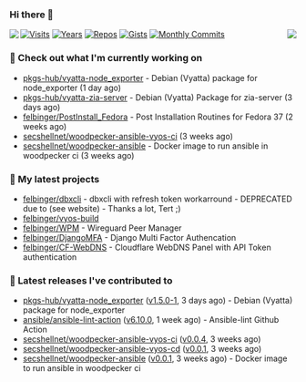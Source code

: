 ### Hi there 👋

<img align="left" src="https://github-readme-stats.vercel.app/api?username=felbinger&theme=dark">
<img align="right" src="https://github-readme-stats.vercel.app/api/top-langs/?username=felbinger&theme=dark">

[![Visits](https://badges.pufler.dev/visits/felbinger/felbinger?style=flat-square&color=black&logo=github)](https://github.com/felbinger)
[![Years](https://badges.pufler.dev/years/felbinger?style=flat-square&color=black&logo=github)](https://github.com/felbinger)
[![Repos](https://badges.pufler.dev/repos/felbinger?style=flat-square&color=black&logo=github)](https://github.com/felbinger?tab=repositories)
[![Gists](https://badges.pufler.dev/gists/felbinger?style=flat-square&color=black&logo=github)](https://gist.github.com/felbinger)
[![Monthly Commits](https://badges.pufler.dev/commits/monthly/felbinger?style=flat-square&color=black&logo=github)](https://github.com/felbinger)

### :construction_worker: Check out what I'm currently working on

- [pkgs-hub/vyatta-node_exporter](https://github.com/pkgs-hub/vyatta-node_exporter) - Debian (Vyatta) package for node_exporter (1 day ago)
- [pkgs-hub/vyatta-zia-server](https://github.com/pkgs-hub/vyatta-zia-server) - Debian (Vyatta) Package for zia-server (3 days ago)
- [felbinger/PostInstall_Fedora](https://github.com/felbinger/PostInstall_Fedora) - Post Installation Routines for Fedora 37 (2 weeks ago)
- [secshellnet/woodpecker-ansible-vyos-ci](https://github.com/secshellnet/woodpecker-ansible-vyos-ci) (3 weeks ago)
- [secshellnet/woodpecker-ansible](https://github.com/secshellnet/woodpecker-ansible) - Docker image to run ansible in woodpecker ci (3 weeks ago)

### :seedling: My latest projects

- [felbinger/dbxcli](https://github.com/felbinger/dbxcli) - dbxcli with refresh token workarround - DEPRECATED due to (see website) - Thanks a lot, Tert ;)
- [felbinger/vyos-build](https://github.com/felbinger/vyos-build)
- [felbinger/WPM](https://github.com/felbinger/WPM) - Wireguard Peer Manager
- [felbinger/DjangoMFA](https://github.com/felbinger/DjangoMFA) - Django Multi Factor Authencation
- [felbinger/CF-WebDNS](https://github.com/felbinger/CF-WebDNS) - Cloudflare WebDNS Panel with API Token authentication

### :telescope: Latest releases I've contributed to

- [pkgs-hub/vyatta-node_exporter](https://github.com/pkgs-hub/vyatta-node_exporter) ([v1.5.0-1](https://github.com/pkgs-hub/vyatta-node_exporter/releases/tag/v1.5.0-1), 3 days ago) - Debian (Vyatta) package for node_exporter
- [ansible/ansible-lint-action](https://github.com/ansible/ansible-lint-action) ([v6.10.0](https://github.com/ansible/ansible-lint-action/releases/tag/v6.10.0), 1 week ago) - Ansible-lint Github Action
- [secshellnet/woodpecker-ansible-vyos-ci](https://github.com/secshellnet/woodpecker-ansible-vyos-ci) ([v0.0.4](https://github.com/secshellnet/woodpecker-ansible-vyos-ci/releases/tag/v0.0.4), 3 weeks ago)
- [secshellnet/woodpecker-ansible-vyos-cd](https://github.com/secshellnet/woodpecker-ansible-vyos-cd) ([v0.0.1](https://github.com/secshellnet/woodpecker-ansible-vyos-cd/releases/tag/v0.0.1), 3 weeks ago)
- [secshellnet/woodpecker-ansible](https://github.com/secshellnet/woodpecker-ansible) ([v0.0.1](https://github.com/secshellnet/woodpecker-ansible/releases/tag/v0.0.1), 3 weeks ago) - Docker image to run ansible in woodpecker ci
